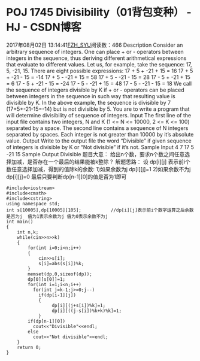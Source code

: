 # POJ 1745 Divisibility（01背包变种） - HJ - CSDN博客
2017年08月02日 13:14:41[FZH_SYU](https://me.csdn.net/feizaoSYUACM)阅读数：466
Description 
Consider an arbitrary sequence of integers. One can place + or - operators between integers in the sequence, thus deriving different arithmetical expressions that evaluate to different values. Let us, for example, take the sequence: 17, 5, -21, 15. There are eight possible expressions: 17 + 5 + -21 + 15 = 16 
17 + 5 + -21 - 15 = -14 
17 + 5 - -21 + 15 = 58 
17 + 5 - -21 - 15 = 28 
17 - 5 + -21 + 15 = 6 
17 - 5 + -21 - 15 = -24 
17 - 5 - -21 + 15 = 48 
17 - 5 - -21 - 15 = 18 
We call the sequence of integers divisible by K if + or - operators can be placed between integers in the sequence in such way that resulting value is divisible by K. In the above example, the sequence is divisible by 7 (17+5+-21-15=-14) but is not divisible by 5.
You are to write a program that will determine divisibility of sequence of integers.
Input 
The first line of the input file contains two integers, N and K (1 <= N <= 10000, 2 <= K <= 100) separated by a space. 
The second line contains a sequence of N integers separated by spaces. Each integer is not greater than 10000 by it’s absolute value.
Output 
Write to the output file the word “Divisible” if given sequence of integers is divisible by K or “Not divisible” if it’s not.
Sample Input
4 7 
17 5 -21 15
Sample Output
Divisible
题目大意： 
给出n个数，要求n个数之间任意选择加减，是否存在一个最后的结果能被k整除？
解题思路： 
设 dp[i][j] 表示前i个数任意选择加减，得到的值除k的余数:
1)如果余数为j   dp[i][j]=1 
2)如果余数不为j  dp[i][j]=0
最后只要判断dp[n-1][0]的值是否为1即可
```
#include<iostream>
#include<cmath>
#include<cstring>
using namespace std;
int s[10005],dp[10005][105];           //dp[i][j]表示前i个数字运算之后余数是否为j  值为1表示余数为j 值为0表示余数不为j 
int main()
{
    int n,k;
    while(cin>>n>>k)
    {
        for(int i=0;i<n;i++)
        {
            cin>>s[i];
            s[i]=abs(s[i])%k;
        }
        memset(dp,0,sizeof(dp));
        dp[0][s[0]]=1;
        for(int i=1;i<n;i++)
          for(int j=k-1;j>=0;j--)
            if(dp[i-1][j])
            {
                 dp[i][(j+s[i])%k]=1;
                 dp[i][((j-s[i])%k+k)%k]=1;
            }
        if(dp[n-1][0])
          cout<<"Divisible"<<endl;
        else
          cout<<"Not divisible"<<endl;
    }
    return 0;
}
```
